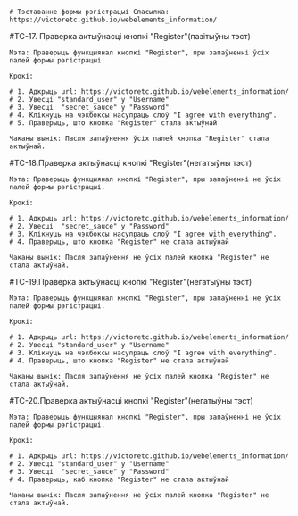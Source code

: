     # Тэставанне формы рэгістрацыі Спасылка: https://victoretc.github.io/webelements_information/

#TC-17. Праверка актыўнасці кнопкі "Register"(пазітыўны тэст)

    Мэта: Праверыць функцыянал кнопкі "Register", пры запаўненні ўсіх палей формы рэгістрацыі.
    
    Крокі:
    
    # 1. Адкрыць url: https://victoretc.github.io/webelements_information/
    # 2. Увесці "standard_user" у "Username"
    # 3. Увесці  "secret_sauce" у "Password"
    # 4. Клікнуць на чэкбоксы насупраць слоў "I agree with everything".
    # 5. Праверыць, што кнопка "Register" стала актыўнай
    
    Чаканы вынік: Пасля запаўнення ўсіх палей кнопка "Register" стала актыўнай.

#TC-18.Праверка актыўнасці кнопкі "Register"(негатыўны тэст)

    Мэта: Праверыць функцыянал кнопкі "Register", пры запаўненні не ўсіх палей формы рэгістрацыі.
    
    Крокі:
    
    # 1. Адкрыць url: https://victoretc.github.io/webelements_information/
    # 2. Увесці  "secret_sauce" у "Password"
    # 3. Клікнуць на чэкбоксы насупраць слоў "I agree with everything".
    # 4. Праверыць, што кнопка "Register" не стала актыўнай
    
    Чаканы вынік: Пасля запаўнення не ўсіх палей кнопка "Register" не стала актыўнай.

#TC-19.Праверка актыўнасці кнопкі "Register"(негатыўны тэст)

    Мэта: Праверыць функцыянал кнопкі "Register", пры запаўненні не ўсіх палей формы рэгістрацыі.
    
    Крокі:
    
    # 1. Адкрыць url: https://victoretc.github.io/webelements_information/
    # 2. Увесці "standard_user" у "Username"
    # 3. Клікнуць на чэкбоксы насупраць слоў "I agree with everything".
    # 4. Праверыць, што кнопка "Register" не стала актыўнай
    
    Чаканы вынік: Пасля запаўнення не ўсіх палей кнопка "Register" не стала актыўнай.

#TC-20.Праверка актыўнасці кнопкі "Register"(негатыўны  тэст)

    Мэта: Праверыць функцыянал кнопкі "Register", пры запаўненні не ўсіх палей формы рэгістрацыі.
    
    Крокі:
    
    # 1. Адкрыць url: https://victoretc.github.io/webelements_information/
    # 2. Увесці "standard_user" у "Username"
    # 3. Увесці  "secret_sauce" у "Password"
    # 4. Праверыць, каб кнопка "Register" не стала актыўнай
    
    Чаканы вынік: Пасля запаўнення не ўсіх палей кнопка "Register" не стала актыўнай.
